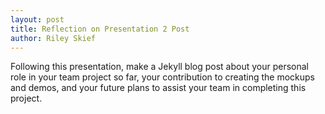 ```yaml
---
layout: post
title: Reflection on Presentation 2 Post
author: Riley Skief
---
```


Following this presentation, make a Jekyll blog post about your personal role in your team project so far, your contribution to creating the mockups and demos, and your future plans to assist your team in completing this project.


